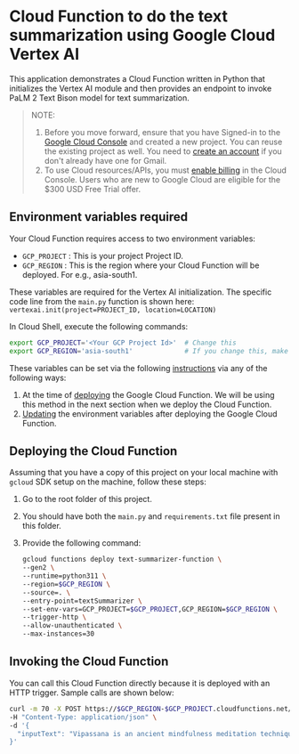 # Cloud Function to do the text summarization using Google Cloud Vertex AI

This application demonstrates a Cloud Function written in Python that initializes the Vertex AI module and then provides an endpoint to invoke PaLM 2 Text Bison model for text summarization.

> NOTE:
> 1. Before you move forward, ensure that you have Signed-in to the [Google Cloud Console](http://console.cloud.google.com/) and created a new project. You can reuse the existing project as well. You need to [create an account](https://accounts.google.com/SignUp) if you don't already have one for Gmail.
> 2. To use Cloud resources/APIs, you must [enable billing](https://medium.com/r/?url=https%3A%2F%2Fconsole.cloud.google.com%2Fbilling) in the Cloud Console. Users who are new to Google Cloud are eligible for the $300 USD Free Trial offer.

## Environment variables required

Your Cloud Function requires access to two environment variables:

- `GCP_PROJECT` : This is your project Project ID.
- `GCP_REGION` : This is the region where your Cloud Function will be deployed. For e.g., asia-south1.

These variables are required for the Vertex AI initialization. The specific code line from the `main.py` function is shown here:
`vertexai.init(project=PROJECT_ID, location=LOCATION)`

In Cloud Shell, execute the following commands:
```bash
export GCP_PROJECT='<Your GCP Project Id>'  # Change this
export GCP_REGION='asia-south1'             # If you change this, make sure region is supported by Model Garden. When in doubt, keep this.
```

These variables can be set via the following [instructions](https://cloud.google.com/functions/docs/configuring/env-var) via any of the following ways:

1. At the time of [deploying](https://cloud.google.com/functions/docs/configuring/env-var#setting_runtime_environment_variables) the Google Cloud Function. We will be using this method in the next section when we deploy the Cloud Function.
2. [Updating](https://cloud.google.com/functions/docs/configuring/env-var#updating_runtime_environment_variables) the environment variables after deploying the Google Cloud Function.

## Deploying the Cloud Function

Assuming that you have a copy of this project on your local machine with `gcloud` SDK setup on the machine, follow these steps:

1. Go to the root folder of this project.
2. You should have both the `main.py` and `requirements.txt` file present in this folder.
3. Provide the following command:

   ```bash
   gcloud functions deploy text-summarizer-function \
   --gen2 \
   --runtime=python311 \
   --region=$GCP_REGION \
   --source=. \
   --entry-point=textSummarizer \
   --set-env-vars=GCP_PROJECT=$GCP_PROJECT,GCP_REGION=$GCP_REGION \
   --trigger-http \
   --allow-unauthenticated \
   --max-instances=30
   ```

## Invoking the Cloud Function

You can call this Cloud Function directly because it is deployed with an HTTP trigger. Sample calls are shown below:

```bash
curl -m 70 -X POST https://$GCP_REGION-$GCP_PROJECT.cloudfunctions.net/text-summarizer-function \
-H "Content-Type: application/json" \
-d '{
  "inputText": "Vipassana is an ancient mindfulness meditation technique. It involves observing your thoughts and emotions as they are, without judging or dwelling on them. Though more studies are needed, research to date has found that Vipassana can reduce stress and anxiety, which may have benefits for substance use."
}'
```
